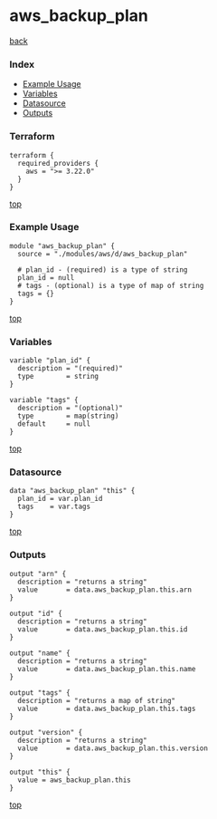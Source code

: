 # aws_backup_plan
[back](../aws.md)
### Index
- [Example Usage](#example-usage)
- [Variables](#variables)
- [Datasource](#datasource)
- [Outputs](#outputs)
### Terraform
```hcl
terraform {
  required_providers {
    aws = ">= 3.22.0"
  }
}
```
[top](#index)
### Example Usage
```hcl
module "aws_backup_plan" {
  source = "./modules/aws/d/aws_backup_plan"

  # plan_id - (required) is a type of string
  plan_id = null
  # tags - (optional) is a type of map of string
  tags = {}
}
```
[top](#index)
### Variables
```hcl
variable "plan_id" {
  description = "(required)"
  type        = string
}

variable "tags" {
  description = "(optional)"
  type        = map(string)
  default     = null
}
```
[top](#index)

### Datasource
```hcl
data "aws_backup_plan" "this" {
  plan_id = var.plan_id
  tags    = var.tags
}
```
[top](#index)
### Outputs
```hcl
output "arn" {
  description = "returns a string"
  value       = data.aws_backup_plan.this.arn
}

output "id" {
  description = "returns a string"
  value       = data.aws_backup_plan.this.id
}

output "name" {
  description = "returns a string"
  value       = data.aws_backup_plan.this.name
}

output "tags" {
  description = "returns a map of string"
  value       = data.aws_backup_plan.this.tags
}

output "version" {
  description = "returns a string"
  value       = data.aws_backup_plan.this.version
}

output "this" {
  value = aws_backup_plan.this
}
```
[top](#index)
